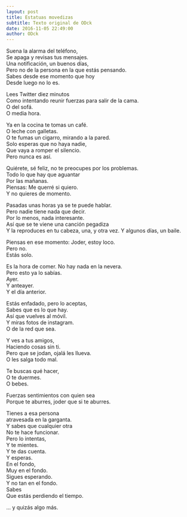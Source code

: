 ```yaml
---
layout: post
title: Estatuas movedizas
subtitle: Texto original de ODck
date: 2016-11-05 22:49:00
author: ODck
---
```


Suena la alarma del teléfono,  
Se apaga y revisas tus mensajes.  
Una notificación, un buenos días,  
Pero no de la persona en la que estás pensando.  
Sabes desde ese momento que hoy  
Desde luego no lo es.  

Lees Twitter diez minutos  
Como intentando reunir fuerzas para salir de la cama.  
O del sofá.  
O media hora.  

Ya en la cocina te tomas un café.  
O leche con galletas.  
O te fumas un cigarro, mirando a la pared.  
Solo esperas que no haya nadie,  
Que vaya a romper el silencio.  
Pero nunca es así.  

Quiérete, sé feliz, no te preocupes por los problemas.  
Todo lo que hay que aguantar  
Por las mañanas.  
Piensas: Me querré si quiero.  
Y no quieres de momento.  

Pasadas unas horas ya se te puede hablar.  
Pero nadie tiene nada que decir.  
Por lo menos, nada interesante.  
Así que se te viene una canción pegadiza  
Y la reproduces en tu cabeza, una, y otra vez. Y algunos días, un baile.  

Piensas en ese momento: Joder, estoy loco.  
Pero no.  
Estás solo.  

Es la hora de comer. No hay nada en la nevera.  
Pero esto ya lo sabías.  
Ayer.  
Y anteayer.  
Y el día anterior.  

Estás enfadado, pero lo aceptas,  
Sabes que es lo que hay.  
Así que vuelves al móvil.  
Y miras fotos de instagram.  
O de la red que sea.  

Y ves a tus amigos,  
Haciendo cosas sin ti.  
Pero que se jodan, ojalá les llueva.  
O les salga todo mal.  

Te buscas qué hacer,  
O te duermes.  
O bebes.  

Fuerzas sentimientos con quien sea  
Porque te aburres, joder que si te aburres.  

Tienes a esa persona  
atravesada en la garganta.  
Y sabes que cualquier otra  
No te hace funcionar.  
Pero lo intentas,  
Y te mientes.  
Y te das cuenta.  
Y esperas.  
En el fondo,  
Muy en el fondo.  
Sigues esperando.  
Y no tan en el fondo.  
Sabes  
Que estás perdiendo el tiempo.  

… y quizás algo más.  